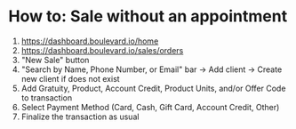 # How to: Sale without an appointment

1. https://dashboard.boulevard.io/home
2. https://dashboard.boulevard.io/sales/orders
3. "New Sale" button
4. "Search by Name, Phone Number, or Email" bar -> Add client -> Create new client if does not exist
5. Add Gratuity, Product, Account Credit, Product Units, and/or Offer Code to transaction
6. Select Payment Method (Card, Cash, Gift Card, Account Credit, Other)
7. Finalize the transaction as usual